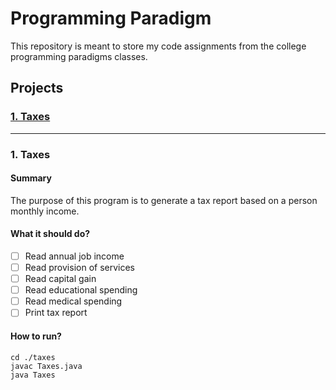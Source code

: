# Programming Paradigm

This repository is meant to store my code assignments from the college programming paradigms classes.

## Projects

### [1. Taxes](#1-taxes-1)

---

### 1. Taxes

#### Summary

The purpose of this program is to generate a tax report based on a person monthly income.

#### What it should do?

- [ ] Read annual job income
- [ ] Read provision of services
- [ ] Read capital gain
- [ ] Read educational spending
- [ ] Read medical spending
- [ ] Print tax report

#### How to run?
```
cd ./taxes
javac Taxes.java
java Taxes
```
